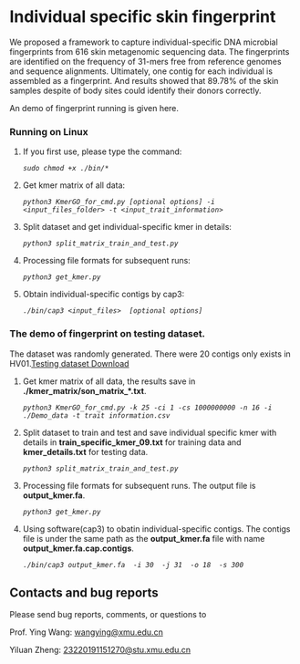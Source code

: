 # Individual specific skin fingerprint

We proposed a framework to capture individual-specific DNA microbial fingerprints from 616 skin metagenomic sequencing data. The fingerprints are identified on the frequency of 31-mers free from reference genomes and sequence alignments. Ultimately, one contig for each individual is assembled as a fingerprint. And results showed that 89.78% of the skin samples despite of body sites could identify their donors correctly. 

An demo of fingerprint running is given here.

### Running on Linux
1. If you first use, please type the command:

	*`sudo chmod +x ./bin/*`* 

2. Get kmer matrix of all data:

	*`python3 KmerGO_for_cmd.py [optional options] -i <input_files_folder> -t <input_trait_information>`* 

3. Split dataset and get individual-specific kmer in details:

	*`python3 split_matrix_train_and_test.py`*

4. Processing file formats for subsequent runs:

	*`python3 get_kmer.py`*

5. Obtain individual-specific contigs by cap3:

	*`./bin/cap3 <input_files>  [optional options] `* 


### The demo of fingerprint on testing dataset.

The dataset was randomly generated. There were 20 contigs only exists in HV01.[Testing dataset Download](https://github.com/zhengyl2019/skin_fingerprint/tree/main/Demo_data)

1. Get kmer matrix of all data, the results save in **./kmer_matrix/son_matrix_*.txt**.

	*`python3 KmerGO_for_cmd.py -k 25 -ci 1 -cs 1000000000 -n 16 -i ./Demo_data -t trait information.csv`* 

2. Split dataset to train and test and save individual specific kmer with details in **train_specific_kmer_09.txt** for training data and **kmer_details.txt** for testing data.

	*`python3 split_matrix_train_and_test.py`*

3. Processing file formats for subsequent runs. The output file is **output_kmer.fa**.

	*`python3 get_kmer.py`*

4. Using software(cap3) to obatin individual-specific contigs. The contigs file is under the same path as the **output_kmer.fa** file with name **output_kmer.fa.cap.contigs**.

	*`./bin/cap3 output_kmer.fa  -i 30  -j 31  -o 18  -s 300 `* 


## Contacts and bug reports

Please send bug reports, comments, or questions to

Prof. Ying Wang: [wangying@xmu.edu.cn](mailto:wangying@xmu.edu.cn)

Yiluan Zheng: [23220191151270@stu.xmu.edu.cn](mailto:23220191151270@stu.xmu.edu.cn)

